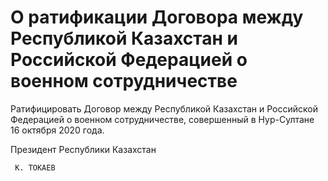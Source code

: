 # О ратификации Договора между  Республикой Казахстан и Российской  Федерацией о военном сотрудничестве  

Ратифицировать Договор между Республикой Казахстан и Российской Федерацией о военном сотрудничестве, совершенный в Нур-Султане  16 октября 2020 года.

Президент Республики Казахстан

     К. ТОКАЕВ

